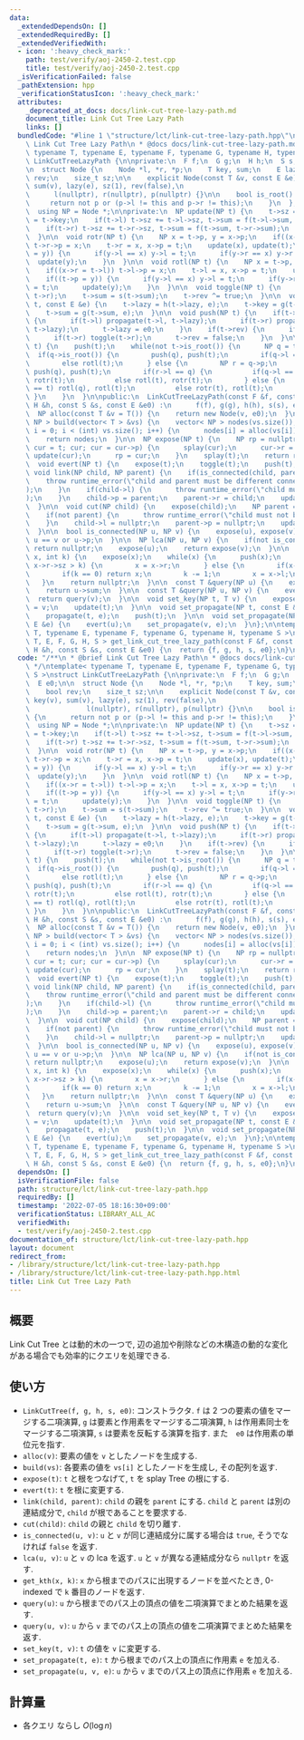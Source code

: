 ```yaml
---
data:
  _extendedDependsOn: []
  _extendedRequiredBy: []
  _extendedVerifiedWith:
  - icon: ':heavy_check_mark:'
    path: test/verify/aoj-2450-2.test.cpp
    title: test/verify/aoj-2450-2.test.cpp
  _isVerificationFailed: false
  _pathExtension: hpp
  _verificationStatusIcon: ':heavy_check_mark:'
  attributes:
    _deprecated_at_docs: docs/link-cut-tree-lazy-path.md
    document_title: Link Cut Tree Lazy Path
    links: []
  bundledCode: "#line 1 \"structure/lct/link-cut-tree-lazy-path.hpp\"\n/**\n * @brief\
    \ Link Cut Tree Lazy Path\n * @docs docs/link-cut-tree-lazy-path.md\n */\ntemplate<\
    \ typename T, typename E, typename F, typename G, typename H, typename S >\nstruct\
    \ LinkCutTreeLazyPath {\n\nprivate:\n  F f;\n  G g;\n  H h;\n  S s;\n  E e0;\n\
    \n  struct Node {\n    Node *l, *r, *p;\n    T key, sum;\n    E lazy;\n    bool\
    \ rev;\n    size_t sz;\n\n    explicit Node(const T &v, const E &e) : key(v),\
    \ sum(v), lazy(e), sz(1), rev(false),\n                                      \
    \      l(nullptr), r(nullptr), p(nullptr) {}\n\n    bool is_root() const {\n \
    \     return not p or (p->l != this and p->r != this);\n    }\n  };\n\npublic:\n\
    \  using NP = Node *;\n\nprivate:\n  NP update(NP t) {\n    t->sz = 1;\n    t->sum\
    \ = t->key;\n    if(t->l) t->sz += t->l->sz, t->sum = f(t->l->sum, t->sum);\n\
    \    if(t->r) t->sz += t->r->sz, t->sum = f(t->sum, t->r->sum);\n    return t;\n\
    \  }\n\n  void rotr(NP t) {\n    NP x = t->p, y = x->p;\n    if((x->l = t->r))\
    \ t->r->p = x;\n    t->r = x, x->p = t;\n    update(x), update(t);\n    if((t->p\
    \ = y)) {\n      if(y->l == x) y->l = t;\n      if(y->r == x) y->r = t;\n    \
    \  update(y);\n    }\n  }\n\n  void rotl(NP t) {\n    NP x = t->p, y = x->p;\n\
    \    if((x->r = t->l)) t->l->p = x;\n    t->l = x, x->p = t;\n    update(x), update(t);\n\
    \    if((t->p = y)) {\n      if(y->l == x) y->l = t;\n      if(y->r == x) y->r\
    \ = t;\n      update(y);\n    }\n  }\n\n  void toggle(NP t) {\n    swap(t->l,\
    \ t->r);\n    t->sum = s(t->sum);\n    t->rev ^= true;\n  }\n\n  void propagate(NP\
    \ t, const E &e) {\n    t->lazy = h(t->lazy, e);\n    t->key = g(t->key, e);\n\
    \    t->sum = g(t->sum, e);\n  }\n\n  void push(NP t) {\n    if(t->lazy != e0)\
    \ {\n      if(t->l) propagate(t->l, t->lazy);\n      if(t->r) propagate(t->r,\
    \ t->lazy);\n      t->lazy = e0;\n    }\n    if(t->rev) {\n      if(t->l) toggle(t->l);\n\
    \      if(t->r) toggle(t->r);\n      t->rev = false;\n    }\n  }\n\n  void splay(NP\
    \ t) {\n    push(t);\n    while(not t->is_root()) {\n      NP q = t->p;\n    \
    \  if(q->is_root()) {\n        push(q), push(t);\n        if(q->l == t) rotr(t);\n\
    \        else rotl(t);\n      } else {\n        NP r = q->p;\n        push(r),\
    \ push(q), push(t);\n        if(r->l == q) {\n          if(q->l == t) rotr(q),\
    \ rotr(t);\n          else rotl(t), rotr(t);\n        } else {\n          if(q->r\
    \ == t) rotl(q), rotl(t);\n          else rotr(t), rotl(t);\n        }\n     \
    \ }\n    }\n  }\n\npublic:\n  LinkCutTreeLazyPath(const F &f, const G &g, const\
    \ H &h, const S &s, const E &e0) :\n      f(f), g(g), h(h), s(s), e0(e0) {}\n\n\
    \  NP alloc(const T &v = T()) {\n    return new Node(v, e0);\n  }\n\n  vector<\
    \ NP > build(vector< T > &vs) {\n    vector< NP > nodes(vs.size());\n    for(int\
    \ i = 0; i < (int) vs.size(); i++) {\n      nodes[i] = alloc(vs[i]);\n    }\n\
    \    return nodes;\n  }\n\n  NP expose(NP t) {\n    NP rp = nullptr;\n    for(NP\
    \ cur = t; cur; cur = cur->p) {\n      splay(cur);\n      cur->r = rp;\n     \
    \ update(cur);\n      rp = cur;\n    }\n    splay(t);\n    return rp;\n  }\n\n\
    \  void evert(NP t) {\n    expose(t);\n    toggle(t);\n    push(t);\n  }\n\n \
    \ void link(NP child, NP parent) {\n    if(is_connected(child, parent)) {\n  \
    \    throw runtime_error(\"child and parent must be different connected components\"\
    );\n    }\n    if(child->l) {\n      throw runtime_error(\"child must be root\"\
    );\n    }\n    child->p = parent;\n    parent->r = child;\n    update(parent);\n\
    \  }\n\n  void cut(NP child) {\n    expose(child);\n    NP parent = child->l;\n\
    \    if(not parent) {\n      throw runtime_error(\"child must not be root\");\n\
    \    }\n    child->l = nullptr;\n    parent->p = nullptr;\n    update(child);\n\
    \  }\n\n  bool is_connected(NP u, NP v) {\n    expose(u), expose(v);\n    return\
    \ u == v or u->p;\n  }\n\n  NP lca(NP u, NP v) {\n    if(not is_connected(u, v))\
    \ return nullptr;\n    expose(u);\n    return expose(v);\n  }\n\n  NP get_kth(NP\
    \ x, int k) {\n    expose(x);\n    while(x) {\n      push(x);\n      if(x->r &&\
    \ x->r->sz > k) {\n        x = x->r;\n      } else {\n        if(x->r) k -= x->r->sz;\n\
    \        if(k == 0) return x;\n        k -= 1;\n        x = x->l;\n      }\n \
    \   }\n    return nullptr;\n  }\n\n  const T &query(NP u) {\n    expose(u);\n\
    \    return u->sum;\n  }\n\n  const T &query(NP u, NP v) {\n    evert(u);\n  \
    \  return query(v);\n  }\n\n  void set_key(NP t, T v) {\n    expose(t);\n    t->key\
    \ = v;\n    update(t);\n  }\n\n  void set_propagate(NP t, const E &e) {\n    expose(t);\n\
    \    propagate(t, e);\n    push(t);\n  }\n\n  void set_propagate(NP u, NP v, const\
    \ E &e) {\n    evert(u);\n    set_propagate(v, e);\n  }\n};\n\ntemplate< typename\
    \ T, typename E, typename F, typename G, typename H, typename S >\nLinkCutTreeLazyPath<\
    \ T, E, F, G, H, S > get_link_cut_tree_lazy_path(const F &f, const G &g, const\
    \ H &h, const S &s, const E &e0) {\n  return {f, g, h, s, e0};\n}\n"
  code: "/**\n * @brief Link Cut Tree Lazy Path\n * @docs docs/link-cut-tree-lazy-path.md\n\
    \ */\ntemplate< typename T, typename E, typename F, typename G, typename H, typename\
    \ S >\nstruct LinkCutTreeLazyPath {\n\nprivate:\n  F f;\n  G g;\n  H h;\n  S s;\n\
    \  E e0;\n\n  struct Node {\n    Node *l, *r, *p;\n    T key, sum;\n    E lazy;\n\
    \    bool rev;\n    size_t sz;\n\n    explicit Node(const T &v, const E &e) :\
    \ key(v), sum(v), lazy(e), sz(1), rev(false),\n                              \
    \              l(nullptr), r(nullptr), p(nullptr) {}\n\n    bool is_root() const\
    \ {\n      return not p or (p->l != this and p->r != this);\n    }\n  };\n\npublic:\n\
    \  using NP = Node *;\n\nprivate:\n  NP update(NP t) {\n    t->sz = 1;\n    t->sum\
    \ = t->key;\n    if(t->l) t->sz += t->l->sz, t->sum = f(t->l->sum, t->sum);\n\
    \    if(t->r) t->sz += t->r->sz, t->sum = f(t->sum, t->r->sum);\n    return t;\n\
    \  }\n\n  void rotr(NP t) {\n    NP x = t->p, y = x->p;\n    if((x->l = t->r))\
    \ t->r->p = x;\n    t->r = x, x->p = t;\n    update(x), update(t);\n    if((t->p\
    \ = y)) {\n      if(y->l == x) y->l = t;\n      if(y->r == x) y->r = t;\n    \
    \  update(y);\n    }\n  }\n\n  void rotl(NP t) {\n    NP x = t->p, y = x->p;\n\
    \    if((x->r = t->l)) t->l->p = x;\n    t->l = x, x->p = t;\n    update(x), update(t);\n\
    \    if((t->p = y)) {\n      if(y->l == x) y->l = t;\n      if(y->r == x) y->r\
    \ = t;\n      update(y);\n    }\n  }\n\n  void toggle(NP t) {\n    swap(t->l,\
    \ t->r);\n    t->sum = s(t->sum);\n    t->rev ^= true;\n  }\n\n  void propagate(NP\
    \ t, const E &e) {\n    t->lazy = h(t->lazy, e);\n    t->key = g(t->key, e);\n\
    \    t->sum = g(t->sum, e);\n  }\n\n  void push(NP t) {\n    if(t->lazy != e0)\
    \ {\n      if(t->l) propagate(t->l, t->lazy);\n      if(t->r) propagate(t->r,\
    \ t->lazy);\n      t->lazy = e0;\n    }\n    if(t->rev) {\n      if(t->l) toggle(t->l);\n\
    \      if(t->r) toggle(t->r);\n      t->rev = false;\n    }\n  }\n\n  void splay(NP\
    \ t) {\n    push(t);\n    while(not t->is_root()) {\n      NP q = t->p;\n    \
    \  if(q->is_root()) {\n        push(q), push(t);\n        if(q->l == t) rotr(t);\n\
    \        else rotl(t);\n      } else {\n        NP r = q->p;\n        push(r),\
    \ push(q), push(t);\n        if(r->l == q) {\n          if(q->l == t) rotr(q),\
    \ rotr(t);\n          else rotl(t), rotr(t);\n        } else {\n          if(q->r\
    \ == t) rotl(q), rotl(t);\n          else rotr(t), rotl(t);\n        }\n     \
    \ }\n    }\n  }\n\npublic:\n  LinkCutTreeLazyPath(const F &f, const G &g, const\
    \ H &h, const S &s, const E &e0) :\n      f(f), g(g), h(h), s(s), e0(e0) {}\n\n\
    \  NP alloc(const T &v = T()) {\n    return new Node(v, e0);\n  }\n\n  vector<\
    \ NP > build(vector< T > &vs) {\n    vector< NP > nodes(vs.size());\n    for(int\
    \ i = 0; i < (int) vs.size(); i++) {\n      nodes[i] = alloc(vs[i]);\n    }\n\
    \    return nodes;\n  }\n\n  NP expose(NP t) {\n    NP rp = nullptr;\n    for(NP\
    \ cur = t; cur; cur = cur->p) {\n      splay(cur);\n      cur->r = rp;\n     \
    \ update(cur);\n      rp = cur;\n    }\n    splay(t);\n    return rp;\n  }\n\n\
    \  void evert(NP t) {\n    expose(t);\n    toggle(t);\n    push(t);\n  }\n\n \
    \ void link(NP child, NP parent) {\n    if(is_connected(child, parent)) {\n  \
    \    throw runtime_error(\"child and parent must be different connected components\"\
    );\n    }\n    if(child->l) {\n      throw runtime_error(\"child must be root\"\
    );\n    }\n    child->p = parent;\n    parent->r = child;\n    update(parent);\n\
    \  }\n\n  void cut(NP child) {\n    expose(child);\n    NP parent = child->l;\n\
    \    if(not parent) {\n      throw runtime_error(\"child must not be root\");\n\
    \    }\n    child->l = nullptr;\n    parent->p = nullptr;\n    update(child);\n\
    \  }\n\n  bool is_connected(NP u, NP v) {\n    expose(u), expose(v);\n    return\
    \ u == v or u->p;\n  }\n\n  NP lca(NP u, NP v) {\n    if(not is_connected(u, v))\
    \ return nullptr;\n    expose(u);\n    return expose(v);\n  }\n\n  NP get_kth(NP\
    \ x, int k) {\n    expose(x);\n    while(x) {\n      push(x);\n      if(x->r &&\
    \ x->r->sz > k) {\n        x = x->r;\n      } else {\n        if(x->r) k -= x->r->sz;\n\
    \        if(k == 0) return x;\n        k -= 1;\n        x = x->l;\n      }\n \
    \   }\n    return nullptr;\n  }\n\n  const T &query(NP u) {\n    expose(u);\n\
    \    return u->sum;\n  }\n\n  const T &query(NP u, NP v) {\n    evert(u);\n  \
    \  return query(v);\n  }\n\n  void set_key(NP t, T v) {\n    expose(t);\n    t->key\
    \ = v;\n    update(t);\n  }\n\n  void set_propagate(NP t, const E &e) {\n    expose(t);\n\
    \    propagate(t, e);\n    push(t);\n  }\n\n  void set_propagate(NP u, NP v, const\
    \ E &e) {\n    evert(u);\n    set_propagate(v, e);\n  }\n};\n\ntemplate< typename\
    \ T, typename E, typename F, typename G, typename H, typename S >\nLinkCutTreeLazyPath<\
    \ T, E, F, G, H, S > get_link_cut_tree_lazy_path(const F &f, const G &g, const\
    \ H &h, const S &s, const E &e0) {\n  return {f, g, h, s, e0};\n}\n"
  dependsOn: []
  isVerificationFile: false
  path: structure/lct/link-cut-tree-lazy-path.hpp
  requiredBy: []
  timestamp: '2022-07-05 18:16:30+09:00'
  verificationStatus: LIBRARY_ALL_AC
  verifiedWith:
  - test/verify/aoj-2450-2.test.cpp
documentation_of: structure/lct/link-cut-tree-lazy-path.hpp
layout: document
redirect_from:
- /library/structure/lct/link-cut-tree-lazy-path.hpp
- /library/structure/lct/link-cut-tree-lazy-path.hpp.html
title: Link Cut Tree Lazy Path
---
```

## 概要

Link Cut Tree とは動的木の一つで, 辺の追加や削除などの木構造の動的な変化がある場合でも効率的にクエリを処理できる.


## 使い方

* `LinkCutTree(f, g, h, s, e0)`: コンストラクタ. `f` は 2 つの要素の値をマージする二項演算, `g` は要素と作用素をマージする二項演算, `h` は作用素同士をマージする二項演算, `s` は要素を反転する演算を指す. また　`e0` は作用素の単位元を指す.
* `alloc(v)`: 要素の値を `v` としたノードを生成する.
* `build(vs)`: 各要素の値を `vs[i]` としたノードを生成し, その配列を返す.
* `expose(t)`: `t` と根をつなげて, `t` を splay Tree の根にする.
* `evert(t)`: `t` を根に変更する.
* `link(child, parent)`: `child` の親を `parent` にする. `child` と `parent` は別の連結成分で, `child` が根であることを要求する.
* `cut(child)`: `child` の親と `child` を切り離す.
* `is_connected(u, v)`: `u` と `v` が同じ連結成分に属する場合は `true`, そうでなければ `false` を返す.
* `lca(u, v)`: `u` と `v` の lca を返す. `u` と `v` が異なる連結成分なら `nullptr` を返す.
* `get_kth(x, k)`: `x` から根までのパスに出現するノードを並べたとき, 0-indexed で `k` 番目のノードを返す.
* `query(u)`: `u` から根までのパス上の頂点の値を二項演算でまとめた結果を返す.
* `query(u, v)`: `u` から `v` までのパス上の頂点の値を二項演算でまとめた結果を返す.
* `set_key(t, v)`: `t` の値を `v` に変更する.
* `set_propagate(t, e)`: `t` から根までのパス上の頂点に作用素 `e` を加える.
* `set_propagate(u, v, e)`: `u` から `v` までのパス上の頂点に作用素 `e` を加える.

## 計算量

* 各クエリ ならし $O(\log n)$
